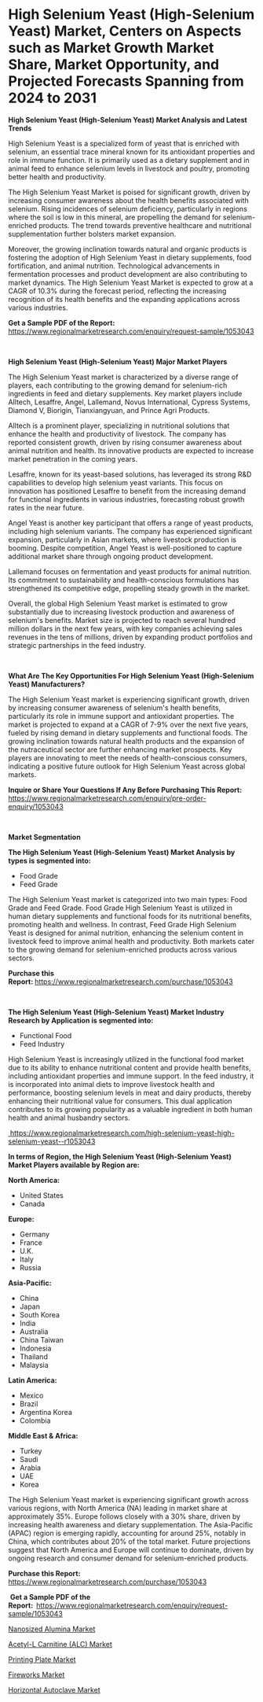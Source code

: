 <p><h1>High Selenium Yeast (High-Selenium Yeast) Market, Centers on Aspects such as Market Growth Market Share, Market Opportunity, and Projected Forecasts Spanning from 2024 to 2031</h1></p><p><strong>High Selenium Yeast (High-Selenium Yeast) Market Analysis and Latest Trends</strong></p>
<p><p>High Selenium Yeast is a specialized form of yeast that is enriched with selenium, an essential trace mineral known for its antioxidant properties and role in immune function. It is primarily used as a dietary supplement and in animal feed to enhance selenium levels in livestock and poultry, promoting better health and productivity.</p><p>The High Selenium Yeast Market is poised for significant growth, driven by increasing consumer awareness about the health benefits associated with selenium. Rising incidences of selenium deficiency, particularly in regions where the soil is low in this mineral, are propelling the demand for selenium-enriched products. The trend towards preventive healthcare and nutritional supplementation further bolsters market expansion.</p><p>Moreover, the growing inclination towards natural and organic products is fostering the adoption of High Selenium Yeast in dietary supplements, food fortification, and animal nutrition. Technological advancements in fermentation processes and product development are also contributing to market dynamics. The High Selenium Yeast Market is expected to grow at a CAGR of 10.3% during the forecast period, reflecting the increasing recognition of its health benefits and the expanding applications across various industries.</p></p>
<p><strong>Get a Sample PDF of the Report:&nbsp;</strong> <a href="https://www.regionalmarketresearch.com/enquiry/request-sample/1053043">https://www.regionalmarketresearch.com/enquiry/request-sample/1053043</a></p>
<p>&nbsp;</p>
<p><strong>High Selenium Yeast (High-Selenium Yeast) Major Market Players</strong></p>
<p><p>The High Selenium Yeast market is characterized by a diverse range of players, each contributing to the growing demand for selenium-rich ingredients in feed and dietary supplements. Key market players include Alltech, Lesaffre, Angel, Lallemand, Novus International, Cypress Systems, Diamond V, Biorigin, Tianxiangyuan, and Prince Agri Products.</p><p>Alltech is a prominent player, specializing in nutritional solutions that enhance the health and productivity of livestock. The company has reported consistent growth, driven by rising consumer awareness about animal nutrition and health. Its innovative products are expected to increase market penetration in the coming years.</p><p>Lesaffre, known for its yeast-based solutions, has leveraged its strong R&D capabilities to develop high selenium yeast variants. This focus on innovation has positioned Lesaffre to benefit from the increasing demand for functional ingredients in various industries, forecasting robust growth rates in the near future.</p><p>Angel Yeast is another key participant that offers a range of yeast products, including high selenium variants. The company has experienced significant expansion, particularly in Asian markets, where livestock production is booming. Despite competition, Angel Yeast is well-positioned to capture additional market share through ongoing product development.</p><p>Lallemand focuses on fermentation and yeast products for animal nutrition. Its commitment to sustainability and health-conscious formulations has strengthened its competitive edge, propelling steady growth in the market.</p><p>Overall, the global High Selenium Yeast market is estimated to grow substantially due to increasing livestock production and awareness of selenium's benefits. Market size is projected to reach several hundred million dollars in the next few years, with key companies achieving sales revenues in the tens of millions, driven by expanding product portfolios and strategic partnerships in the feed industry.</p></p>
<p>&nbsp;</p>
<p><strong>What Are The Key Opportunities For High Selenium Yeast (High-Selenium Yeast) Manufacturers?</strong></p>
<p><p>The High Selenium Yeast market is experiencing significant growth, driven by increasing consumer awareness of selenium's health benefits, particularly its role in immune support and antioxidant properties. The market is projected to expand at a CAGR of 7-9% over the next five years, fueled by rising demand in dietary supplements and functional foods. The growing inclination towards natural health products and the expansion of the nutraceutical sector are further enhancing market prospects. Key players are innovating to meet the needs of health-conscious consumers, indicating a positive future outlook for High Selenium Yeast across global markets.</p></p>
<p><strong>Inquire or Share Your Questions If Any Before Purchasing This Report:</strong> <a href="https://www.regionalmarketresearch.com/enquiry/pre-order-enquiry/1053043">https://www.regionalmarketresearch.com/enquiry/pre-order-enquiry/1053043</a></p>
<p>&nbsp;</p>
<p><strong>Market Segmentation</strong></p>
<p><strong>The High Selenium Yeast (High-Selenium Yeast) Market Analysis by types is segmented into:</strong></p>
<p><ul><li>Food Grade</li><li>Feed Grade</li></ul></p>
<p><p>The High Selenium Yeast market is categorized into two main types: Food Grade and Feed Grade. Food Grade High Selenium Yeast is utilized in human dietary supplements and functional foods for its nutritional benefits, promoting health and wellness. In contrast, Feed Grade High Selenium Yeast is designed for animal nutrition, enhancing the selenium content in livestock feed to improve animal health and productivity. Both markets cater to the growing demand for selenium-enriched products across various sectors.</p></p>
<p><strong>Purchase this Report:&nbsp;</strong><a href="https://www.regionalmarketresearch.com/purchase/1053043">https://www.regionalmarketresearch.com/purchase/1053043</a></p>
<p>&nbsp;</p>
<p><strong>The High Selenium Yeast (High-Selenium Yeast) Market Industry Research by Application is segmented into:</strong></p>
<p><ul><li>Functional Food</li><li>Feed Industry</li></ul></p>
<p><p>High Selenium Yeast is increasingly utilized in the functional food market due to its ability to enhance nutritional content and provide health benefits, including antioxidant properties and immune support. In the feed industry, it is incorporated into animal diets to improve livestock health and performance, boosting selenium levels in meat and dairy products, thereby enhancing their nutritional value for consumers. This dual application contributes to its growing popularity as a valuable ingredient in both human health and animal husbandry sectors.</p></p>
<p><a href="https://www.regionalmarketresearch.com/high-selenium-yeast-high-selenium-yeast--r1053043">&nbsp;https://www.regionalmarketresearch.com/high-selenium-yeast-high-selenium-yeast--r1053043</a></p>
<p><strong>In terms of Region, the High Selenium Yeast (High-Selenium Yeast) Market Players available by Region are:</strong></p>
<p>
    <p> <strong> North America: </strong>
        <ul>
            <li>United States</li>
            <li>Canada</li>
        </ul>
        </p> 
    <p> <strong> Europe: </strong>
        <ul>
            <li>Germany</li>
            <li>France</li>
            <li>U.K.</li>
            <li>Italy</li>
            <li>Russia</li>
        </ul>
        </p> 
    <p> <strong> Asia-Pacific: </strong>
        <ul>
            <li>China</li>
            <li>Japan</li>
            <li>South Korea</li>
            <li>India</li>
            <li>Australia</li>
            <li>China Taiwan</li>
            <li>Indonesia</li>
            <li>Thailand</li>
            <li>Malaysia</li>
        </ul>
        </p> 
    <p> <strong> Latin America: </strong>
        <ul>
            <li>Mexico</li>
            <li>Brazil</li>
            <li>Argentina Korea</li>
            <li>Colombia</li>
        </ul>
        </p> 
    <p> <strong> Middle East & Africa: </strong>
        <ul>
            <li>Turkey</li>
            <li>Saudi</li>
            <li>Arabia</li>
            <li>UAE</li>
            <li>Korea</li>
        </ul>
    </p>
    </p>
<p><p>The High Selenium Yeast market is experiencing significant growth across various regions, with North America (NA) leading in market share at approximately 35%. Europe follows closely with a 30% share, driven by increasing health awareness and dietary supplementation. The Asia-Pacific (APAC) region is emerging rapidly, accounting for around 25%, notably in China, which contributes about 20% of the total market. Future projections suggest that North America and Europe will continue to dominate, driven by ongoing research and consumer demand for selenium-enriched products.</p></p>
<p><strong>Purchase this Report: </strong><a href="https://www.regionalmarketresearch.com/purchase/1053043">https://www.regionalmarketresearch.com/purchase/1053043</a></p>
<p>&nbsp;<strong>Get a Sample PDF of the Report:&nbsp;&nbsp;</strong><a href="https://www.regionalmarketresearch.com/enquiry/request-sample/1053043">https://www.regionalmarketresearch.com/enquiry/request-sample/1053043</a></p>
<p><strong></strong></p>
<p><p><a href="https://issuu.com/reportprime-2/docs/nanosized-alumina-market-size-2030._38b0a134ac1ed4">Nanosized Alumina Market</a></p><p><a href="https://github.com/WayneGriffin411/Market-Research-Report-List-1/blob/main/acetyl-l-carnitine-alc-market.md">Acetyl-L Carnitine (ALC) Market</a></p><p><a href="https://www.linkedin.com/pulse/driving-factors-behind-printing-plate-market-trends-applications-gbgaf?trackingId=bvhZW56XSkW9sRqOUkWtMg%3D%3D">Printing Plate Market</a></p><p><a href="https://github.com/nicoletavirag/Market-Research-Report-List-5/blob/main/fireworks-market.md">Fireworks Market</a></p><p><a href="https://issuu.com/reportprime-2/docs/horizontal-autoclave-market-size-20_a4c71f47c3c529">Horizontal Autoclave Market</a></p></p>